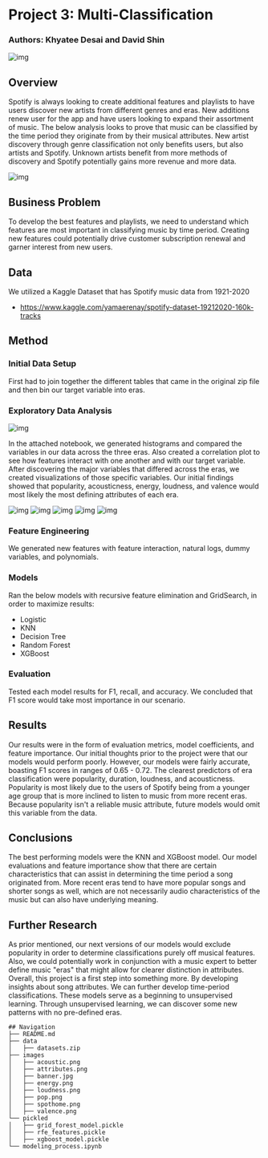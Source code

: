 # Project 3: Multi-Classification
### Authors: Khyatee Desai and David Shin

![img](./images/banner.jpg)

## Overview

Spotify is always looking to create additional features and playlists to have users discover new artists from different genres and eras. New additions renew user for the app and have users looking to expand their assortment of music. The below analysis looks to prove that music can be classified by the time period they originate from by their musical attributes. New artist discovery through genre classification not only benefits users, but also artists and Spotify. Unknown artists benefit from more methods of discovery and Spotify potentially gains more revenue and more data.

![img](./images/spothome.jpg)

## Business Problem

To develop the best features and playlists, we need to understand which features are most important in classifying music by time period. Creating new features could potentially drive customer subscription renewal and garner interest from new users. 

## Data

We utilized a Kaggle Dataset that has Spotify music data from 1921-2020
*  https://www.kaggle.com/yamaerenay/spotify-dataset-19212020-160k-tracks

## Method

### Initial Data Setup

First had to join together the different tables that came in the original zip file and then bin our target variable into eras.

### Exploratory Data Analysis

![img](./images/attributes.png)

In the attached notebook, we generated histograms and compared the variables in our data across the three eras. Also created a correlation plot to see how features interact with one another and with our target variable. After discovering the major variables that differed across the eras, we created visualizations of those specific variables. Our initial findings showed that popularity, acousticness, energy, loudness, and valence would most likely the most defining attributes of each era.

![img](./images/pop.png)
![img](./images/acoustic.png)
![img](./images/energy.png)
![img](./images/loudness.png)
![img](./images/valence.png)
### Feature Engineering

We generated new features with feature interaction, natural logs, dummy variables, and polynomials.

### Models

Ran the below models with recursive feature elimination and GridSearch, in order to maximize results:
* Logistic
* KNN
* Decision Tree
* Random Forest
* XGBoost

### Evaluation

Tested each model results for F1, recall, and accuracy. We concluded that F1 score would take most importance in our scenario.

## Results

Our results were in the form of evaluation metrics, model coefficients, and feature importance. Our initial thoughts prior to the project were that our models would perform poorly. However, our models were fairly accurate, boasting F1 scores in ranges of 0.65 - 0.72. The clearest predictors of era classification were popularity, duration, loudness, and acousticness. Popularity is most likely due to the users of Spotify being from a younger age group that is more inclined to listen to music from more recent eras.  Because popularity isn't a reliable music attribute, future models would omit this variable from the data.

## Conclusions

The best performing models were the KNN and XGBoost model. Our model evaluations and feature importance show that there are certain characteristics that can assist in determining the time period a song originated from. More recent eras tend to have more popular songs and shorter songs as well, which are not necessarily audio characteristics of the music but can also have underlying meaning. 


## Further Research

As prior mentioned, our next versions of our models would exclude popularity in order to determine classifications purely off musical features. Also, we could potentially work in conjunction with a music expert to better define music "eras" that might allow for clearer distinction in attributes. Overall, this project is a first step into something more. By developing insights about song attributes. We can further develop time-period classifications. These models serve as a beginning to unsupervised learning. Through unsupervised learning, we can discover some new patterns with no pre-defined eras.

```
## Navigation
├── README.md
├── data
│   ├── datasets.zip
├── images
│   ├── acoustic.png
│   ├── attributes.png
│   ├── banner.jpg
│   ├── energy.png 
│   ├── loudness.png
│   ├── pop.png
│   ├── spothome.png
│   ├── valence.png
└── pickled
│   ├── grid_forest_model.pickle
│   ├── rfe_features.pickle
│   ├── xgboost_model.pickle
└── modeling_process.ipynb
